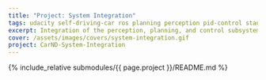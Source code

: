 ```yaml
---
title: "Project: System Integration"
tags: udacity self-driving-car ros planning perception pid-control stanley-control
excerpt: Integration of the perception, planning, and control subsystems of an autonomous vehicle using the Robot Operating System (ROS) 
cover: /assets/images/covers/system-integration.gif
project: CarND-System-Integration
---
```


{% include_relative submodules/{{ page.project }}/README.md %}